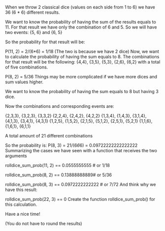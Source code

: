 When we throw 2 classical dice (values on each side from 1 to 6) we have 36 (6 \* 6) different results.

We want to know the probability of having the sum of the results equals to 11. For that result we have only the combination of 6 and 5. So we will have two events: {5, 6} and {6, 5}

So the probability for that result will be:

P(11, 2) = 2/(6\*6) = 1/18 (The two is because we have 2 dice)
Now, we want to calculate the probability of having the sum equals to 8. The combinations for that result will be the following: {4,4}, {3,5}, {5,3}, {2,6}, {6,2} with a total of five combinations.

P(8, 2) = 5/36
Things may be more complicated if we have more dices and sum values higher.

We want to know the probability of having the sum equals to 8 but having 3 dice.

Now the combinations and corresponding events are:

{2,3,3}, {3,2,3}, {3,3,2}
{2,2,4}, {2,4,2}, {4,2,2}
{1,3,4}, {1,4,3}, {3,1,4}, {4,1,3}, {3,4,1}, {4,3,1}
{1,2,5}, {1,5,2}, {2,1,5}, {5,1,2}, {2,5,1}, {5,2,1}
{1,1,6}, {1,6,1}, {6,1,1}

A total amount of 21 different combinations

So the probability is:
P(8, 3) = 21/(6*6*6) = 0.09722222222222222
Summarizing the cases we have seen with a function that receives the two arguments

rolldice_sum_prob(11, 2) == 0.0555555555 # or 1/18

rolldice_sum_prob(8, 2) == 0.13888888889# or 5/36

rolldice_sum_prob(8, 3) == 0.0972222222222 # or 7/72
And think why we have this result:

rolldice_sum_prob(22, 3) == 0
Create the function rolldice_sum_prob() for this calculation.

Have a nice time!

(You do not have to round the results)
